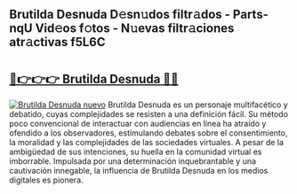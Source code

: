 ## Brutilda Desnuda D𝚎sn𝚞dos filtr𝚊dos - Parts-nqU Vid𝚎os f𝚘tos - N𝚞evas filtr𝚊ciones atr𝚊ctivas f5L6C

# <h2><a href="http://mb7zwae.tromn.icu/?c=Brutilda+Desnuda">🔗👉👉👉 Brutilda Desnuda 🔗🔗</a></h2>

[![Brutilda Desnuda nuevo](https://i.imgur.com/pEAQMta.gif)](http://mb7zwae.tromn.icu/?c=Brutilda+Desnuda)
Brutilda Desnuda es un personaje multifacético y debatido, cuyas complejidades se resisten a una definición fácil.  Su método poco convencional de interactuar con audiencias en línea ha atraído y ofendido a los observadores, estimulando debates sobre el consentimiento, la moralidad y las complejidades de las sociedades virtuales. A pesar de la ambigüedad de sus intenciones, su huella en la comunidad virtual es imborrable. Impulsada por una determinación inquebrantable y una cautivación innegable, la influencia de Brutilda Desnuda en los medios digitales es pionera.
